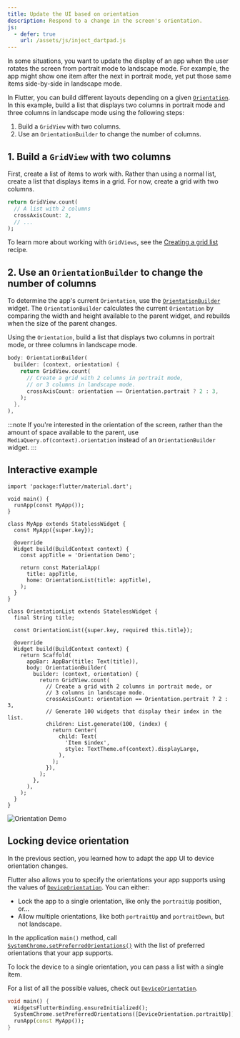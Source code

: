 ```yaml
---
title: Update the UI based on orientation
description: Respond to a change in the screen's orientation.
js:
  - defer: true
    url: /assets/js/inject_dartpad.js
---
```


<?code-excerpt path-base="cookbook/design/orientation"?>

In some situations,
you want to update the display of an app when the user
rotates the screen from portrait mode to landscape mode. For example,
the app might show one item after the next in portrait mode,
yet put those same items side-by-side in landscape mode.

In Flutter, you can build different layouts depending
on a given [`Orientation`][].
In this example, build a list that displays two columns in
portrait mode and three columns in landscape mode using the
following steps:

  1. Build a `GridView` with two columns.
  2. Use an `OrientationBuilder` to change the number of columns.

## 1. Build a `GridView` with two columns

First, create a list of items to work with.
Rather than using a normal list,
create a list that displays items in a grid.
For now, create a grid with two columns.

<?code-excerpt "lib/partials.dart (GridViewCount)"?>
```dart
return GridView.count(
  // A list with 2 columns
  crossAxisCount: 2,
  // ...
);
```

To learn more about working with `GridViews`,
see the [Creating a grid list][] recipe.

## 2. Use an `OrientationBuilder` to change the number of columns

To determine the app's current `Orientation`, use the
[`OrientationBuilder`][] widget.
The `OrientationBuilder` calculates the current `Orientation` by
comparing the width and height available to the parent widget,
and rebuilds when the size of the parent changes.

Using the `Orientation`, build a list that displays two columns in portrait
mode, or three columns in landscape mode.

<?code-excerpt "lib/partials.dart (OrientationBuilder)"?>
```dart
body: OrientationBuilder(
  builder: (context, orientation) {
    return GridView.count(
      // Create a grid with 2 columns in portrait mode,
      // or 3 columns in landscape mode.
      crossAxisCount: orientation == Orientation.portrait ? 2 : 3,
    );
  },
),
```

:::note
If you're interested in the orientation of the screen,
rather than the amount of space available to the parent,
use `MediaQuery.of(context).orientation` instead of an
`OrientationBuilder` widget.
:::

## Interactive example

<?code-excerpt "lib/main.dart"?>
```dartpad title="Flutter app orientation hands-on example in DartPad" run="true"
import 'package:flutter/material.dart';

void main() {
  runApp(const MyApp());
}

class MyApp extends StatelessWidget {
  const MyApp({super.key});

  @override
  Widget build(BuildContext context) {
    const appTitle = 'Orientation Demo';

    return const MaterialApp(
      title: appTitle,
      home: OrientationList(title: appTitle),
    );
  }
}

class OrientationList extends StatelessWidget {
  final String title;

  const OrientationList({super.key, required this.title});

  @override
  Widget build(BuildContext context) {
    return Scaffold(
      appBar: AppBar(title: Text(title)),
      body: OrientationBuilder(
        builder: (context, orientation) {
          return GridView.count(
            // Create a grid with 2 columns in portrait mode, or
            // 3 columns in landscape mode.
            crossAxisCount: orientation == Orientation.portrait ? 2 : 3,
            // Generate 100 widgets that display their index in the list.
            children: List.generate(100, (index) {
              return Center(
                child: Text(
                  'Item $index',
                  style: TextTheme.of(context).displayLarge,
                ),
              );
            }),
          );
        },
      ),
    );
  }
}
```

<noscript>
  <img src="/assets/images/docs/cookbook/orientation.gif" alt="Orientation Demo" class="site-mobile-screenshot" />
</noscript>

## Locking device orientation

In the previous section, you learned 
how to adapt the app UI to device orientation changes.

Flutter also allows you to specify the orientations your app supports 
using the values of [`DeviceOrientation`]. You can either:

- Lock the app to a single orientation, like only the `portraitUp` position, or...
- Allow multiple orientations, like both `portraitUp` and `portraitDown`, but not landscape.

In the application `main()` method,
call [`SystemChrome.setPreferredOrientations()`]
with the list of preferred orientations that your app supports.

To lock the device to a single orientation, 
you can pass a list with a single item.

For a list of all the possible values, check out [`DeviceOrientation`].

<?code-excerpt "lib/orientation.dart (PreferredOrientations)"?>
```dart
void main() {
  WidgetsFlutterBinding.ensureInitialized();
  SystemChrome.setPreferredOrientations([DeviceOrientation.portraitUp]);
  runApp(const MyApp());
}
```


[Creating a grid list]: /cookbook/lists/grid-lists
[`DeviceOrientation`]: {{site.api}}/flutter/services/DeviceOrientation.html
[`OrientationBuilder`]: {{site.api}}/flutter/widgets/OrientationBuilder-class.html
[`Orientation`]: {{site.api}}/flutter/widgets/Orientation.html
[`SystemChrome.setPreferredOrientations()`]: {{site.api}}/flutter/services/SystemChrome/setPreferredOrientations.html
